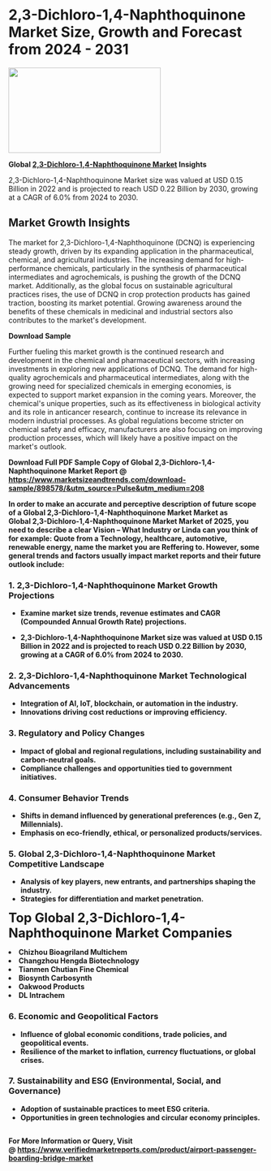 <H1>2,3-Dichloro-1,4-Naphthoquinone Market Size, Growth and Forecast from 2024 - 2031</H1><img class="aligncenter size-medium wp-image-584254" src="https://thirdeyenews.in/wp-content/uploads/2024/09/Global-Market-Research-300x168.jpeg" alt="" width="300" height="168" /><p><strong>Global&nbsp;<a href="https://www.marketsizeandtrends.com/download-sample/898578/&amp;utm_source=Pulse&amp;utm_medium=208">2,3-Dichloro-1,4-Naphthoquinone Market</a> Insights</strong></p><p>2,3-Dichloro-1,4-Naphthoquinone Market size was valued at USD 0.15 Billion in 2022 and is projected to reach USD 0.22 Billion by 2030, growing at a CAGR of 6.0% from 2024 to 2030.</p><p><h2>Market Growth Insights</h2> <p>The market for 2,3-Dichloro-1,4-Naphthoquinone (DCNQ) is experiencing steady growth, driven by its expanding application in the pharmaceutical, chemical, and agricultural industries. The increasing demand for high-performance chemicals, particularly in the synthesis of pharmaceutical intermediates and agrochemicals, is pushing the growth of the DCNQ market. Additionally, as the global focus on sustainable agricultural practices rises, the use of DCNQ in crop protection products has gained traction, boosting its market potential. Growing awareness around the benefits of these chemicals in medicinal and industrial sectors also contributes to the market's development.</p> <p><strong>Download Sample</strong></p> <p>Further fueling this market growth is the continued research and development in the chemical and pharmaceutical sectors, with increasing investments in exploring new applications of DCNQ. The demand for high-quality agrochemicals and pharmaceutical intermediates, along with the growing need for specialized chemicals in emerging economies, is expected to support market expansion in the coming years. Moreover, the chemical's unique properties, such as its effectiveness in biological activity and its role in anticancer research, continue to increase its relevance in modern industrial processes. As global regulations become stricter on chemical safety and efficacy, manufacturers are also focusing on improving production processes, which will likely have a positive impact on the market's outlook.</p> <p><strong></p><p><span class=""><strong>Download Full PDF Sample Copy of Global 2,3-Dichloro-1,4-Naphthoquinone Market Report</strong> @ <a href="https://www.marketsizeandtrends.com/download-sample/898578/&amp;utm_source=Pulse&amp;utm_medium=208" target="_blank">https://www.marketsizeandtrends.com/download-sample/898578/&amp;utm_source=Pulse&amp;utm_medium=208</a></span></p><p>In order to make an accurate and perceptive description of future scope of a Global&nbsp;2,3-Dichloro-1,4-Naphthoquinone Market Market as Global&nbsp;2,3-Dichloro-1,4-Naphthoquinone Market Market of 2025, you need to describe a clear Vision &ndash; What Industry or Linda can you think of for example: Quote from a Technology, healthcare, automotive, renewable energy, name the market you are Reffering to. However, some general trends and factors usually impact market reports and their future outlook include:</p><h3>1.&nbsp;<strong>2,3-Dichloro-1,4-Naphthoquinone Market Growth Projections</strong></h3><ul><li>Examine market size trends, revenue estimates and CAGR (Compounded Annual Growth Rate) projections.</li><li><p>2,3-Dichloro-1,4-Naphthoquinone Market size was valued at USD 0.15 Billion in 2022 and is projected to reach USD 0.22 Billion by 2030, growing at a CAGR of 6.0% from 2024 to 2030.</p></li></ul><h3>2.&nbsp;<strong>2,3-Dichloro-1,4-Naphthoquinone Market Technological Advancements</strong></h3><ul><li>Integration of AI, IoT, blockchain, or automation in the industry.</li><li>Innovations driving cost reductions or improving efficiency.</li></ul><h3>3.&nbsp;<strong>Regulatory and Policy Changes</strong></h3><ul><li>Impact of global and regional regulations, including sustainability and carbon-neutral goals.</li><li>Compliance challenges and opportunities tied to government initiatives.</li></ul><h3>4.&nbsp;<strong>Consumer Behavior Trends</strong></h3><ul><li>Shifts in demand influenced by generational preferences (e.g., Gen Z, Millennials).</li><li>Emphasis on eco-friendly, ethical, or personalized products/services.</li></ul><h3>5.&nbsp;<strong>Global 2,3-Dichloro-1,4-Naphthoquinone Market Competitive Landscape</strong></h3><ul><li>Analysis of key players, new entrants, and partnerships shaping the industry.</li><li>Strategies for differentiation and market penetration.</li></ul><p data-pm-slice="1 1 []"><span style="color: inherit; font-family: inherit; font-size: 25px;">Top Global 2,3-Dichloro-1,4-Naphthoquinone Market Companies</span></p><div class="" data-test-id=""><p><li>Chizhou Bioagriland Multichem</li><li> Changzhou Hengda Biotechnology</li><li> Tianmen Chutian Fine Chemical</li><li> Biosynth Carbosynth</li><li> Oakwood Products</li><li> DL Intrachem</li></p></div><h3>6.&nbsp;<strong>Economic and Geopolitical Factors</strong></h3><ul><li>Influence of global economic conditions, trade policies, and geopolitical events.</li><li>Resilience of the market to inflation, currency fluctuations, or global crises.</li></ul><h3>7.&nbsp;<strong>Sustainability and ESG (Environmental, Social, and Governance)</strong></h3><ul><li>Adoption of sustainable practices to meet ESG criteria.</li><li>Opportunities in green technologies and circular economy principles.</li></ul><h2><strong style="font-size: 14px;">For More Information or Query, Visit @&nbsp;</strong><a style="background-color: #ffffff; font-size: 14px;" href="https://www.marketsizeandtrends.com/report/23-dichloro-14-naphthoquinone-market/" target="_blank">https://www.verifiedmarketreports.com/product/airport-passenger-boarding-bridge-market</a></h2>
